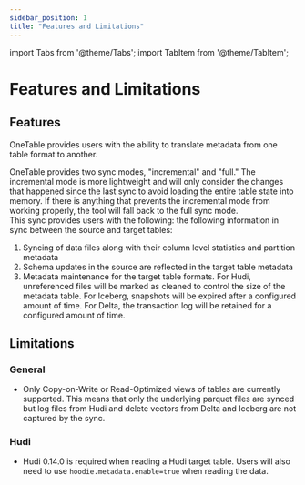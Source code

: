```yaml
---
sidebar_position: 1
title: "Features and Limitations"
---
```


import Tabs from '@theme/Tabs';
import TabItem from '@theme/TabItem';

# Features and Limitations
## Features
OneTable provides users with the ability to translate metadata from one table format to another.  

OneTable provides two sync modes, "incremental" and "full." The incremental mode is more lightweight and will only consider the changes that happened since the last sync to avoid loading the entire table state into memory. If there is anything that prevents the incremental mode from working properly, the tool will fall back to the full sync mode.   
This sync provides users with the following: the following information in sync between the source and target tables:  
1. Syncing of data files along with their column level statistics and partition metadata 
2. Schema updates in the source are reflected in the target table metadata
3. Metadata maintenance for the target table formats. For Hudi, unreferenced files will be marked as cleaned to control the size of the metadata table. For Iceberg, snapshots will be expired after a configured amount of time. For Delta, the transaction log will be retained for a configured amount of time.

## Limitations
### General
- Only Copy-on-Write or Read-Optimized views of tables are currently supported. This means that only the underlying parquet files are synced but log files from Hudi and delete vectors from Delta and Iceberg are not captured by the sync.

### Hudi
- Hudi 0.14.0 is required when reading a Hudi target table. Users will also need to use `hoodie.metadata.enable=true` when reading the data.
